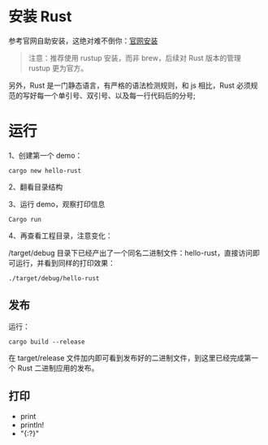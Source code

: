 # 安装 Rust

参考官网自助安装，这绝对难不倒你：[官网安装](https://www.rust-lang.org/learn/get-started)

> 注意：推荐使用 rustup 安装，而非 brew，后续对 Rust 版本的管理 rustup 更为官方。

另外，Rust 是一门静态语言，有严格的语法检测规则，和 js 相比，Rust 必须规范的写好每一个单引号、双引号、以及每一行代码后的分号;

# 运行

1、创建第一个 demo：

```
cargo new hello-rust
```

2、翻看目录结构

3、运行 demo，观察打印信息

```
Cargo run
```

4、再查看工程目录，注意变化：

/target/debug 目录下已经产出了一个同名二进制文件：hello-rust，直接访问即可运行，并看到同样的打印效果：

```
./target/debug/hello-rust
```

## 发布

运行：
```
cargo build --release
```

在 target/release 文件加内即可看到发布好的二进制文件，到这里已经完成第一个 Rust 二进制应用的发布。

## 打印

- print
- println!
- "{:?}" 